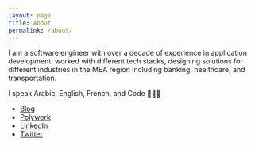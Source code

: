 ```yaml
---
layout: page
title: About
permalink: /about/
---
```


I am a software engineer with over a decade of experience in application development. worked with different tech stacks, designing solutions for different industries in the MEA region including banking, healthcare, and transportation.

I speak Arabic, English, French, and Code 👨🏼‍💻

- [Blog](https://kamhawinotes.com/)
- [Polywork](https://www.polywork.com/mkamhawi/)
- [LinkedIn](https://www.linkedin.com/in/mkamhawi/)
- [Twitter](https://twitter.com/mkamhawi)


